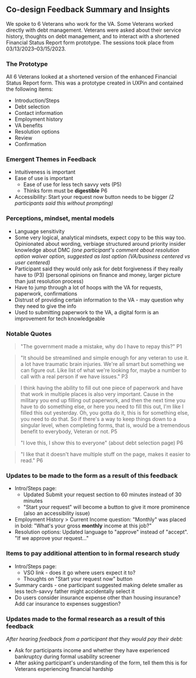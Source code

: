 
## Co-design Feedback Summary and Insights
We spoke to 6 Veterans who work for the VA. Some Veterans worked directly with debt management. Veterans were asked about their service history, thoughts on debt management, and to interact with a shortened Financial Status Report form prototype.
The sessions took place from 03/13/2023⁠–03/15/2023.

### The Prototype
All 6 Veterans looked at a shortened version of the enhanced Financial Status Report form. This was a prototype created in UXPin and contained the following items: 

 - Introduction/Steps 
 - Debt selection
 - Contact information
 - Employment history
 - VA benefits
 - Resolution options
 - Review 
 - Confirmation

### Emergent Themes in Feedback

-   Intuitiveness is important
-   Ease of use is important
	-  Ease of use for less tech savvy vets (P5)
	- Thinks form must be **digestible** P6
-  Accessibility: Start your request now button needs to be bigger _(2 participants said this without prompting)_


### Perceptions, mindset, mental models

 -   Language sensitivity
-   Some very logical, analytical mindsets, expect copy to be this way too. Opinionated about wording, verbiage structured around priority insider knowledge about DMC _(one participant's comment about resolution option waiver option, suggested as last option (VA/business centered vs user centered)_
- Participant said they would only ask for debt forgiveness if they really have to (P3)
(personal opinions on finance and money, larger picture than just resolution process)
-   Have to jump through a lot of hoops with the VA for requests, paperwork, confirmations
-   Distrust of providing certain information to the VA - may question why they need to give the info
-   Used to submitting paperwork to the VA, a digital form is an improvement for tech knowledgeable


### Notable Quotes

> "The government made a mistake, why do I have to repay this?" P1

> "It should be streamlined and simple enough for any veteran to use it. a lot have traumatic brain injuries. We're all smart but something we can figure out. Like list of what we're looking for, maybe a number to call with a real person if we have issues." P3

> I think having the ability to fill out one piece of paperwork and have that work in multiple places is also very important. Cause in the military you end up filling out paperwork, and then the next time you have to do something else, or here you need to fill this out, I'm like I filled this out yesterday. Oh, you gotta do it, this is for something else, you need to do that. So if there's a way to keep things down to a singular level, when completing forms, that is, would be a tremendous benefit to everybody, Veteran or not. P5
> 
> "I love this, I show this to everyone" (about debt selection page) P6

> "I like that it doesn't have multiple stuff on the page, makes it easier to read." P6

### Updates to be made to the form as a result of this feedback

 -  Intro/Steps page: 
	 - Updated Submit your request section to 60 minutes instead of 30 minutes
	 - "Start your request" will become a button to give it more prominence (also an accessibility issue)
-   Employment History > Current Income question: "Monthly" was placed in bold: "What's your gross **monthly** income at this job?"
-   Resolution options: Updated language to "approve" instead of "accept". "If we approve your request..."

### Items to pay additional attention to in formal research study

 - Intro/Steps page:
	 - VSO link - does it go where users expect it to?
	-   Thoughts on "Start your request now" button 
-   Summary cards - one participant suggested making delete smaller as less tech-savvy father might accidentally select it
-   Do users consider insurance expense other than housing insurance? Add car insurance to expenses suggestion?

### Updates made to the formal research as a result of this feedback

 _After hearing feedback from a participant that they would pay their debt:_
-   Ask for participants income and whether they have experienced bankruptcy during formal usability screener
-   After asking participant's understanding of the form, tell them this is for Veterans experiencing financial hardship

